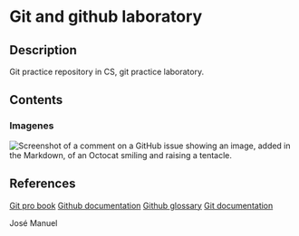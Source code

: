 # Git and github laboratory

## Description
Git practice repository in CS, git practice laboratory.

## Contents
### Imagenes
![Screenshot of a comment on a GitHub issue showing an image, added in the Markdown, 
of an Octocat smiling and raising a tentacle.](https://www.elfinanciero.com.mx/resizer/ADbQtzpDIojGhtaovKx84MKdWEE=/400x267/filters:format(jpg):quality(70)/cloudfront-us-east-1.images.arcpublishing.com/elfinanciero/3MXLOOZN55CKXAKMZL2PRHWL4I.jpg)

## References

[Git pro book](https://git-scm.com/book/en/v2)
[Github documentation](https://docs.github.com/en)
[Github glossary](https://docs.github.com/en/get-started/learning-about-github/github-glossary)
[Git documentation](https://git-scm.com/doc)

José Manuel 
